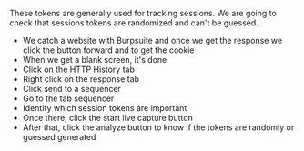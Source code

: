 These tokens are generally used for tracking sessions. We are going to check that sessions tokens are randomized and can't be guessed.

- We catch a website with Burpsuite and once we get the response we click the button forward and to get the cookie
- When we get a blank screen, it's done
- Click on the HTTP History tab 
- Right click on the response tab
- Click send to a sequencer
- Go to the tab sequencer
- Identify which session tokens are important
- Once there, click the start live capture button
- After that, click the analyze button to know if the tokens are randomly or guessed generated
